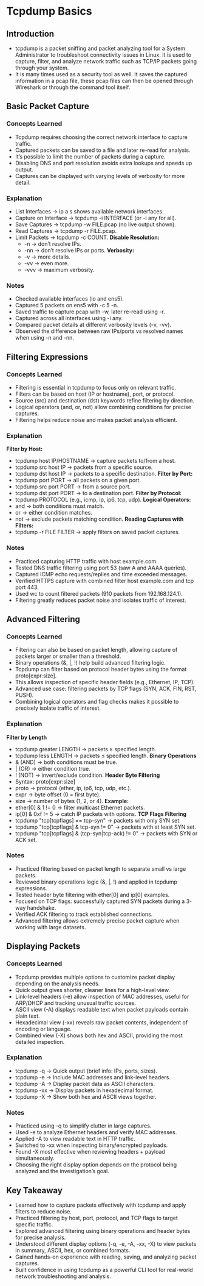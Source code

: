 # Tcpdump Basics

## Introduction
- tcpdump is a packet sniffing and packet analyzing tool for a System Administrator to troubleshoot connectivity issues in Linux. It is used to capture, filter, and analyze network traffic such as TCP/IP packets going through your system.
-  It is many times used as a security tool as well. It saves the captured information in a pcap file, these pcap files can then be opened through Wireshark or through the command tool itself.


## Basic Packet Capture

### Concepts Learned
- Tcpdump requires choosing the correct network interface to capture traffic.
- Captured packets can be saved to a file and later re-read for analysis.
- It’s possible to limit the number of packets during a capture.
- Disabling DNS and port resolution avoids extra lookups and speeds up output.
- Captures can be displayed with varying levels of verbosity for more detail.

### Explanation
- List Interfaces → ip a s shows available network interfaces.
- Capture on Interface → tcpdump -i INTERFACE (or -i any for all).
- Save Captures → tcpdump -w FILE.pcap (no live output shown).
- Read Captures → tcpdump -r FILE.pcap.
- Limit Packets → tcpdump -c COUNT.
**Disable Resolution:**
  - -n → don’t resolve IPs.
  - -nn → don’t resolve IPs or ports.
**Verbosity:**
  - -v → more details.
  - -vv → even more.
  - -vvv → maximum verbosity.

### Notes
- Checked available interfaces (lo and ens5).
- Captured 5 packets on ens5 with -c 5 -n.
- Saved traffic to capture.pcap with -w, later re-read using -r.
- Captured across all interfaces using -i any.
- Compared packet details at different verbosity levels (-v, -vv).
- Observed the difference between raw IPs/ports vs resolved names when using -n and -nn.


## Filtering Expressions

### Concepts Learned
- Filtering is essential in tcpdump to focus only on relevant traffic.
- Filters can be based on host (IP or hostname), port, or protocol.
- Source (src) and destination (dst) keywords refine filtering by direction.
- Logical operators (and, or, not) allow combining conditions for precise captures.
- Filtering helps reduce noise and makes packet analysis efficient.

### Explanation
**Filter by Host:**
  - tcpdump host IP/HOSTNAME → capture packets to/from a host.
  - tcpdump src host IP → packets from a specific source.
  - tcpdump dst host IP → packets to a specific destination.
**Filter by Port:**
  - tcpdump port PORT → all packets on a given port.
  - tcpdump src port PORT → from a source port.
  - tcpdump dst port PORT → to a destination port.
**Filter by Protocol:**
  - tcpdump PROTOCOL (e.g., icmp, ip, ip6, tcp, udp).
**Logical Operators:**
  - and → both conditions must match.
  - or → either condition matches.
  - not → exclude packets matching condition.
**Reading Captures with Filters:**
  - tcpdump -r FILE FILTER → apply filters on saved packet captures.

### Notes
- Practiced capturing HTTP traffic with host example.com.
- Tested DNS traffic filtering using port 53 (saw A and AAAA queries).
- Captured ICMP echo requests/replies and time exceeded messages.
- Verified HTTPS capture with combined filter host example.com and tcp port 443.
- Used wc to count filtered packets (910 packets from 192.168.124.1).
- Filtering greatly reduces packet noise and isolates traffic of interest.


## Advanced Filtering

### Concepts Learned
- Filtering can also be based on packet length, allowing capture of packets larger or smaller than a threshold.
- Binary operations (&, |, !) help build advanced filtering logic.
- Tcpdump can filter based on protocol header bytes using the format proto[expr:size].
- This allows inspection of specific header fields (e.g., Ethernet, IP, TCP).
- Advanced use case: filtering packets by TCP flags (SYN, ACK, FIN, RST, PUSH).
- Combining logical operators and flag checks makes it possible to precisely isolate traffic of interest.

### Explanation
**Filter by Length**
  - tcpdump greater LENGTH → packets ≥ specified length.
  - tcpdump less LENGTH → packets ≤ specified length.
**Binary Operations**
  - & (AND) → both conditions must be true.
  - | (OR) → either condition true.
  - ! (NOT) → invert/exclude condition.
**Header Byte Filtering**
  - Syntax: proto[expr:size]
  - proto → protocol (ether, ip, ip6, tcp, udp, etc.).
  - expr → byte offset (0 = first byte).
  - size → number of bytes (1, 2, or 4).
**Example:**
  - ether[0] & 1 != 0 → filter multicast Ethernet packets.
  - ip[0] & 0xf != 5 → catch IP packets with options.
**TCP Flags Filtering**
  - tcpdump "tcp[tcpflags] == tcp-syn" → packets with only SYN set.
  - tcpdump "tcp[tcpflags] & tcp-syn != 0" → packets with at least SYN set.
  - tcpdump "tcp[tcpflags] & (tcp-syn|tcp-ack) != 0" → packets with SYN or ACK set.

### Notes
- Practiced filtering based on packet length to separate small vs large packets.
- Reviewed binary operations logic (&, |, !) and applied in tcpdump expressions.
- Tested header byte filtering with ether[0] and ip[0] examples.
- Focused on TCP flags: successfully captured SYN packets during a 3-way handshake.
- Verified ACK filtering to track established connections.
- Advanced filtering allows extremely precise packet capture when working with large datasets.


## Displaying Packets

### Concepts Learned
- Tcpdump provides multiple options to customize packet display depending on the analysis needs.
- Quick output gives shorter, cleaner lines for a high-level view.
- Link-level headers (-e) allow inspection of MAC addresses, useful for ARP/DHCP and tracking unusual traffic sources.
- ASCII view (-A) displays readable text when packet payloads contain plain text.
- Hexadecimal view (-xx) reveals raw packet contents, independent of encoding or language.
- Combined view (-X) shows both hex and ASCII, providing the most detailed inspection.

### Explanation
- tcpdump -q → Quick output (brief info: IPs, ports, sizes).
- tcpdump -e → Include MAC addresses and link-level headers.
- tcpdump -A → Display packet data as ASCII characters.
- tcpdump -xx → Display packets in hexadecimal format.
- tcpdump -X → Show both hex and ASCII views together.

### Notes
- Practiced using -q to simplify clutter in large captures.
- Used -e to analyze Ethernet headers and verify MAC addresses.
- Applied -A to view readable text in HTTP traffic.
- Switched to -xx when inspecting binary/encrypted payloads.
- Found -X most effective when reviewing headers + payload simultaneously.
- Choosing the right display option depends on the protocol being analyzed and the investigation’s goal.


## Key Takeaway
- Learned how to capture packets effectively with tcpdump and apply filters to reduce noise.
- Practiced filtering by host, port, protocol, and TCP flags to target specific traffic.
- Explored advanced filtering using binary operations and header bytes for precise analysis.
- Understood different display options (-q, -e, -A, -xx, -X) to view packets in summary, ASCII, hex, or combined formats.
- Gained hands-on experience with reading, saving, and analyzing packet captures.
- Built confidence in using tcpdump as a powerful CLI tool for real-world network troubleshooting and analysis.
